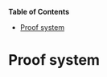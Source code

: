 <!-- START doctoc generated TOC please keep comment here to allow auto update -->
<!-- DON'T EDIT THIS SECTION, INSTEAD RE-RUN doctoc TO UPDATE -->
**Table of Contents**

- [Proof system](#proof-system)

<!-- END doctoc generated TOC please keep comment here to allow auto update -->

# Proof system
